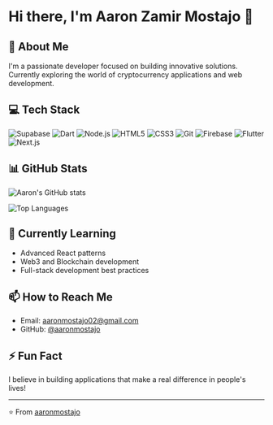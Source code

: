# Hi there, I'm Aaron Zamir Mostajo 👋

## 🚀 About Me
I'm a passionate developer focused on building innovative solutions. Currently exploring the world of cryptocurrency applications and web development.

## 💻 Tech Stack
![Supabase](https://img.shields.io/badge/-Supabase-3ECF8E?style=flat-square&logo=supabase&logoColor=white)
![Dart](https://img.shields.io/badge/-Dart-0175C2?style=flat-square&logo=dart&logoColor=white)
![Node.js](https://img.shields.io/badge/-Node.js-339933?style=flat-square&logo=node.js&logoColor=white)
![HTML5](https://img.shields.io/badge/-HTML5-E34F26?style=flat-square&logo=html5&logoColor=white)
![CSS3](https://img.shields.io/badge/-CSS3-1572B6?style=flat-square&logo=css3&logoColor=white)
![Git](https://img.shields.io/badge/-Git-F05032?style=flat-square&logo=git&logoColor=white)
![Firebase](https://img.shields.io/badge/-Firebase-FFCA28?style=flat-square&logo=firebase&logoColor=white)
![Flutter](https://img.shields.io/badge/-Flutter-02569B?style=flat-square&logo=flutter&logoColor=white)
![Next.js](https://img.shields.io/badge/-Next.js-000000?style=flat-square&logo=nextdotjs&logoColor=white)


## 📊 GitHub Stats
![Aaron's GitHub stats](https://github-readme-stats.vercel.app/api?username=aaronmostajo&show_icons=true&theme=radical)

![Top Languages](https://github-readme-stats.vercel.app/api/top-langs/?username=aaronmostajo&layout=compact&theme=radical)

## 🌱 Currently Learning
- Advanced React patterns
- Web3 and Blockchain development
- Full-stack development best practices

## 📫 How to Reach Me
- Email: aaronmostajo02@gmail.com
- GitHub: [@aaronmostajo](https://github.com/aaronmostajo)

## ⚡ Fun Fact
I believe in building applications that make a real difference in people's lives!

---
⭐️ From [aaronmostajo](https://github.com/aaronmostajo)
